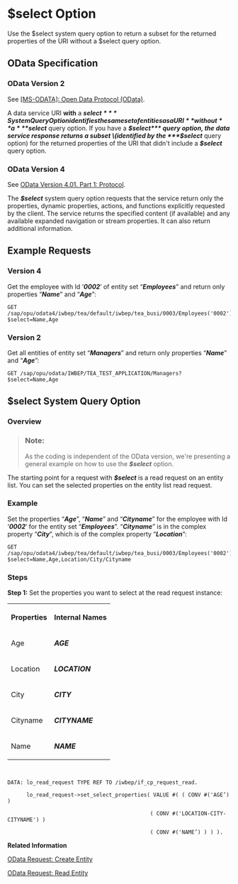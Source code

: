 <!-- loiodd2e141e959f47e4893be7430b549af0 -->

# $select Option

Use the $select system query option to return a subset for the returned properties of the URI without a $select query option.



<a name="loiodd2e141e959f47e4893be7430b549af0__section_v5g_vzv_5tb"/>

## OData Specification



### OData Version 2

See [\[MS-ODATA\]: Open Data Protocol \(OData\)](https://docs.microsoft.com/en-us/openspecs/windows_protocols/ms-odata).

A data service URI **with** a ***$select*** System Query Option identifies the same set of entities as a URI **without** a ***$select*** query option. If you have a ***$select*** query option, the data service response returns a subset \(identified by the ***$select*** query option\) for the returned properties of the URI that didn't include a ***$select*** query option.



### OData Version 4

See [OData Version 4.01. Part 1: Protocol](https://docs.oasis-open.org/odata/odata/v4.01/odata-v4.01-part1-protocol.html).

The ***$select*** system query option requests that the service return only the properties, dynamic properties, actions, and functions explicitly requested by the client. The service returns the specified content \(if available\) and any available expanded navigation or stream properties. It can also return additional information.



<a name="loiodd2e141e959f47e4893be7430b549af0__section_vxd_w1w_5tb"/>

## Example Requests



### Version 4

Get the employee with Id ‘***0002***’ of entity set “***Employees***” and return only properties “***Name***” and “***Age***”:

```
GET /sap/opu/odata4/iwbep/tea/default/iwbep/tea_busi/0003/Employees('0002')?$select=Name,Age
```



### Version 2

Get all entities of entity set “***Managers***” and return only properties “***Name***” and “***Age***”:

```
GET /sap/opu/odata/IWBEP/TEA_TEST_APPLICATION/Managers?$select=Name,Age
```



<a name="loiodd2e141e959f47e4893be7430b549af0__section_wwg_kbw_5tb"/>

## $select System Query Option



### Overview

> ### Note:  
> As the coding is independent of the OData version, we're presenting a general example on how to use the ***$select*** option.

The starting point for a request with ***$select*** is a read request on an entity list. You can set the selected properties on the entity list read request.



### Example

Set the properties “***Age***”, “***Name***” and “***Cityname***” for the employee with Id ‘***0002***’ for the entity set “***Employees***”. “***Cityname***” is in the complex property “***City***”, which is of the complex property “***Location***”:

```
GET /sap/opu/odata4/iwbep/tea/default/iwbep/tea_busi/0003/Employees('0002')?$select=Name,Age,Location/City/Cityname
```



### Steps

**Step 1:** Set the properties you want to select at the read request instance:


<table>
<tr>
<th valign="top">

Properties



</th>
<th valign="top">

Internal Names



</th>
</tr>
<tr>
<td valign="top">

Age



</td>
<td valign="top">

***AGE***



</td>
</tr>
<tr>
<td valign="top">

Location



</td>
<td valign="top">

***LOCATION***



</td>
</tr>
<tr>
<td valign="top">

City



</td>
<td valign="top">

***CITY***



</td>
</tr>
<tr>
<td valign="top">

Cityname



</td>
<td valign="top">

***CITYNAME***



</td>
</tr>
<tr>
<td valign="top">

Name



</td>
<td valign="top">

***NAME***



</td>
</tr>
</table>

```


DATA: lo_read_request TYPE REF TO /iwbep/if_cp_request_read.

	  lo_read_request->set_select_properties( VALUE #( ( CONV #('AGE’) )

											 ( CONV #('LOCATION-CITY-CITYNAME') )

										     ( CONV #('NAME’) ) ) ).

```

**Related Information**  




[OData Request: Create Entity](odata-request-create-entity-56be82d.md "Create an entity in the Client Proxy instance with insert entity request.")

[OData Request: Read Entity](odata-request-read-entity-9d7dde4.md "To create an OData request to read an entity in the Client Proxy instance.")

